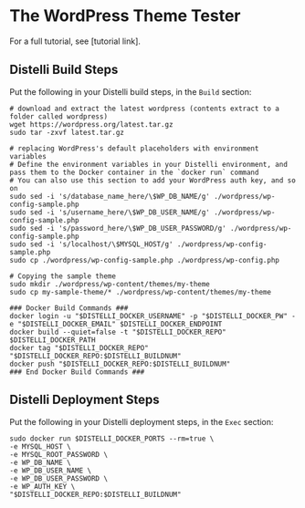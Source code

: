 # The WordPress Theme Tester

For a full tutorial, see [tutorial link].

## Distelli Build Steps
Put the following in your Distelli build steps, in the `Build` section:

```
# download and extract the latest wordpress (contents extract to a folder called wordpress)
wget https://wordpress.org/latest.tar.gz
sudo tar -zxvf latest.tar.gz

# replacing WordPress's default placeholders with environment variables
# Define the environment variables in your Distelli environment, and pass them to the Docker container in the `docker run` command
# You can also use this section to add your WordPress auth key, and so on
sudo sed -i 's/database_name_here/\$WP_DB_NAME/g' ./wordpress/wp-config-sample.php
sudo sed -i 's/username_here/\$WP_DB_USER_NAME/g' ./wordpress/wp-config-sample.php
sudo sed -i 's/password_here/\$WP_DB_USER_PASSWORD/g' ./wordpress/wp-config-sample.php
sudo sed -i 's/localhost/\$MYSQL_HOST/g' ./wordpress/wp-config-sample.php
sudo cp ./wordpress/wp-config-sample.php ./wordpress/wp-config.php

# Copying the sample theme
sudo mkdir ./wordpress/wp-content/themes/my-theme
sudo cp my-sample-theme/* ./wordpress/wp-content/themes/my-theme

### Docker Build Commands ###
docker login -u "$DISTELLI_DOCKER_USERNAME" -p "$DISTELLI_DOCKER_PW" -e "$DISTELLI_DOCKER_EMAIL" $DISTELLI_DOCKER_ENDPOINT
docker build --quiet=false -t "$DISTELLI_DOCKER_REPO" $DISTELLI_DOCKER_PATH
docker tag "$DISTELLI_DOCKER_REPO" "$DISTELLI_DOCKER_REPO:$DISTELLI_BUILDNUM"
docker push "$DISTELLI_DOCKER_REPO:$DISTELLI_BUILDNUM"
### End Docker Build Commands ###
```

## Distelli Deployment Steps
Put the following in your Distelli deployment steps, in the `Exec` section:

```
sudo docker run $DISTELLI_DOCKER_PORTS --rm=true \
-e MYSQL_HOST \
-e MYSQL_ROOT_PASSWORD \
-e WP_DB_NAME \
-e WP_DB_USER_NAME \
-e WP_DB_USER_PASSWORD \
-e WP_AUTH_KEY \
"$DISTELLI_DOCKER_REPO:$DISTELLI_BUILDNUM"
```
